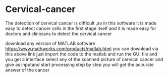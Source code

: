 # Cervical-cancer
The detection of cervical cancer is difficult ,so in this software it is made easy to detect cancer cells in the first stage itself and it is made easy for doctors and clinicians to detect the cervical cancer 

download any version of MATLAB software 
https://www.mathworks.com/products/matlab.html
you can download via this above link
just import the code to the matlab and run the GUI file and you get a interface 
select any of the scanned picture  of cervical cancer and give as inputand start processing step by step 
you will get the accurate answer of the cancer
